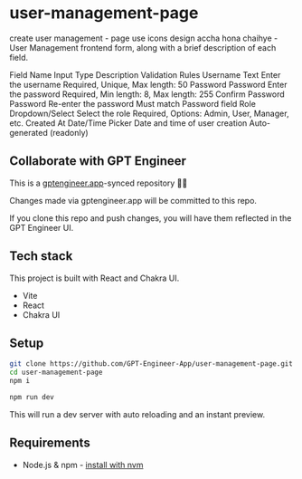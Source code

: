 # user-management-page

create user management - page use icons design accha hona chaihye - User Management frontend form, along with a brief description of each field.

Field Name	Input Type	Description	Validation Rules
Username	Text	Enter the username	Required, Unique, Max length: 50
Password	Password	Enter the password	Required, Min length: 8, Max length: 255
Confirm Password	Password	Re-enter the password	Must match Password field
Role	Dropdown/Select	Select the role	Required, Options: Admin, User, Manager, etc.
Created At	Date/Time Picker	Date and time of user creation	Auto-generated (readonly)

## Collaborate with GPT Engineer

This is a [gptengineer.app](https://gptengineer.app)-synced repository 🌟🤖

Changes made via gptengineer.app will be committed to this repo.

If you clone this repo and push changes, you will have them reflected in the GPT Engineer UI.

## Tech stack

This project is built with React and Chakra UI.

- Vite
- React
- Chakra UI

## Setup

```sh
git clone https://github.com/GPT-Engineer-App/user-management-page.git
cd user-management-page
npm i
```

```sh
npm run dev
```

This will run a dev server with auto reloading and an instant preview.

## Requirements

- Node.js & npm - [install with nvm](https://github.com/nvm-sh/nvm#installing-and-updating)

